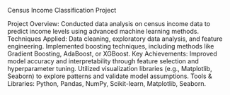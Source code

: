 Census Income Classification Project

Project Overview: Conducted data analysis on census income data to predict income levels using advanced machine learning methods.
Techniques Applied: Data cleaning, exploratory data analysis, and feature engineering. Implemented boosting techniques, including methods like Gradient Boosting, AdaBoost, or XGBoost.
Key Achievements:
Improved model accuracy and interpretability through feature selection and hyperparameter tuning.
Utilized visualization libraries (e.g., Matplotlib, Seaborn) to explore patterns and validate model assumptions.
Tools & Libraries: Python, Pandas, NumPy, Scikit-learn, Matplotlib, Seaborn.
